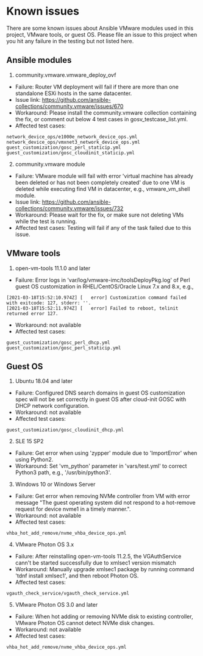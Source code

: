 # Known issues
There are some known issues about Ansible VMware modules used in this project, VMware tools, or guest OS. Please file an issue to this project when you hit any failure in the testing but not listed here.

## Ansible modules
1. community.vmware.vmware_deploy_ovf
* Failure: Router VM deployment will fail if there are more than one standalone ESXi hosts in the same datacenter. 
* Issue link: https://github.com/ansible-collections/community.vmware/issues/670
* Workaround: Please install the community.vmware collection containing the fix, or comment out below 4 test cases in gosv_testcase_list.yml.
* Affected test cases:
```
network_device_ops/e1000e_network_device_ops.yml
network_device_ops/vmxnet3_network_device_ops.yml
guest_customization/gosc_perl_staticip.yml
guest_customization/gosc_cloudinit_staticip.yml
```

2. community.vmware module
* Failure: VMware module will fail with error 'virtual machine has already been deleted or has not been completely created' due to one VM is deleted while executing find VM in datacenter, e.g., vmware_vm_shell module.    
* Issue link: https://github.com/ansible-collections/community.vmware/issues/732
* Workaround: Please wait for the fix, or make sure not deleting VMs while the test is running.
* Affected test cases: Testing will fail if any of the task failed due to this issue.

## VMware tools
1. open-vm-tools 11.1.0 and later
* Failure: Error logs in 'var/log/vmware-imc/toolsDeployPkg.log' of Perl guest OS customization in RHEL/CentOS/Oracle Linux 7.x and 8.x, e.g.,
```
[2021-03-18T15:52:10.974Z] [   error] Customization command failed with exitcode: 127, stderr: ''.
[2021-03-18T15:52:11.974Z] [   error] Failed to reboot, telinit returned error 127.
```
* Workaround: not available
* Affected test cases:
```
guest_customization/gosc_perl_dhcp.yml
guest_customization/gosc_perl_staticip.yml
```

## Guest OS
1. Ubuntu 18.04 and later
* Failure: Configured DNS search domains in guest OS customization spec will not be set correctly in guest OS after cloud-init GOSC with DHCP network configuration.
* Workaround: not available
* Affected test cases:
```
guest_customization/gosc_cloudinit_dhcp.yml
```

2. SLE 15 SP2
* Failure: Get error when using 'zypper' module due to 'ImportError' when using Python2.
* Workaround: Set 'vm_python' parameter in 'vars/test.yml' to correct Python3 path, e.g., '/usr/bin/python3'.

3. Windows 10 or Windows Server
* Failure: Get error when removing NVMe controller from VM with error message "The guest operating system did not respond to a hot-remove request for device nvme1 in a timely manner.".
* Workaround: not available
* Affected test cases:
```
vhba_hot_add_remove/nvme_vhba_device_ops.yml
```

4. VMware Photon OS 3.x
* Failure: After reinstalling open-vm-tools 11.2.5, the VGAuthService cann't be started successfully due to xmlsec1 version mismatch
* Workaround: Manually upgrade xmlsec1 package by running command 'tdnf install xmlsec1', and then reboot Photon OS.
* Affected test cases:
```
vgauth_check_service/vgauth_check_service.yml
```

5. VMware Photon OS 3.0 and later
* Failure: When hot adding or removing NVMe disk to existing controller, VMware Photon OS cannot detect NVMe disk changes.
* Workaround: not available
* Affected test cases:
```
vhba_hot_add_remove/nvme_vhba_device_ops.yml
```
